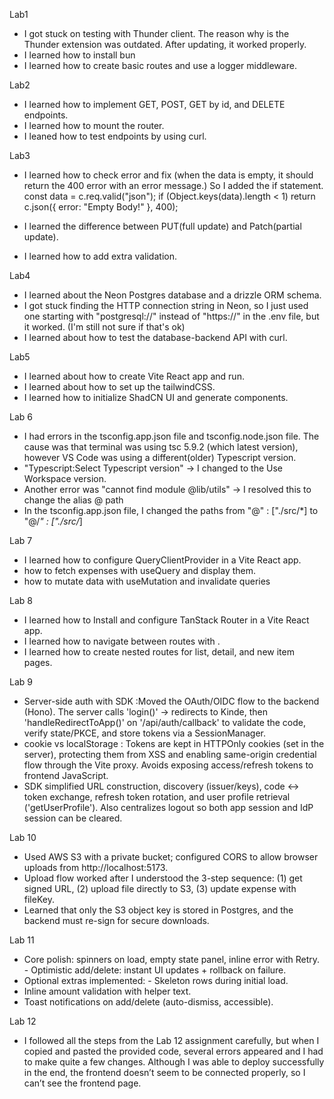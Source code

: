 Lab1

- I got stuck on testing with Thunder client. The reason why is the Thunder extension was outdated. After updating, it worked properly.
- I learned how to install bun
- I learned how to create basic routes and use a logger middleware.

Lab2

- I learned how to implement GET, POST, GET by id, and DELETE endpoints.
- I learned how to mount the router.
- I leaned how to test endpoints by using curl.

Lab3

- I learned how to check error and fix (when the data is empty, it should return the 400 error with an error message.) So I added the if statement.
  const data = c.req.valid("json");
  if (Object.keys(data).length < 1)
  return c.json({ error: "Empty Body!" }, 400);

- I learned the difference between PUT(full update) and Patch(partial update).
- I learned how to add extra validation.

Lab4

- I learned about the Neon Postgres database and a drizzle ORM schema.
- I got stuck finding the HTTP connection string in Neon, so I just used one starting with "postgresql://" instead of "https://" in the .env file, but it worked. (I'm still not sure if that's ok)
- I learned about how to test the database-backend API with curl.

Lab5

- I learned about how to create Vite React app and run.
- I learned about how to set up the tailwindCSS.
- I learned how to initialize ShadCN UI and generate components.

Lab 6

- I had errors in the tsconfig.app.json file and tsconfig.node.json file. The cause was that terminal was using tsc 5.9.2 (which latest version), however VS Code was using a different(older) Typescript version.
- "Typescript:Select Typescript version" -> I changed to the Use Workspace version.
- Another error was "cannot find module @lib/utils" -> I resolved this to change the alias @ path
- In the tsconfig.app.json file, I changed the paths from "@" : ["./src/*] to "@/_" : ["./src/_]

Lab 7

- I learned how to configure QueryClientProvider in a Vite React app.
- how to fetch expenses with useQuery and display them.
- how to mutate data with useMutation and invalidate queries

Lab 8

- I learned how to Install and configure TanStack Router in a Vite React app.
- I learned how to navigate between routes with <Link>.
- I learned how to create nested routes for list, detail, and new item pages.

Lab 9

- Server-side auth with SDK :Moved the OAuth/OIDC flow to the backend (Hono). The server calls 'login()' → redirects to Kinde, then 'handleRedirectToApp()' on '/api/auth/callback' to validate the code, verify state/PKCE, and store tokens via a SessionManager.
- cookie vs localStorage : Tokens are kept in HTTPOnly cookies (set in the server), protecting them from XSS and enabling same-origin credential flow through the Vite proxy. Avoids exposing access/refresh tokens to frontend JavaScript.
- SDK simplified URL construction, discovery (issuer/keys), code ↔ token exchange, refresh token rotation, and user profile retrieval ('getUserProfile'). Also centralizes logout so both app session and IdP session can be cleared.

Lab 10

- Used AWS S3 with a private bucket; configured CORS to allow browser uploads from http://localhost:5173.
- Upload flow worked after I understood the 3-step sequence: (1) get signed URL, (2) upload file directly to S3, (3) update expense with fileKey.
- Learned that only the S3 object key is stored in Postgres, and the backend must re-sign for secure downloads.

Lab 11

- Core polish: spinners on load, empty state panel, inline error with Retry. - Optimistic add/delete: instant UI updates + rollback on failure.
- Optional extras implemented: - Skeleton rows during initial load.
- Inline amount validation with helper text.
- Toast notifications on add/delete (auto-dismiss, accessible).

Lab 12

- I followed all the steps from the Lab 12 assignment carefully, but when I copied and pasted the provided code, several errors appeared and I had to make quite a few changes. Although I was able to deploy successfully in the end, the frontend doesn’t seem to be connected properly, so I can’t see the frontend page.
